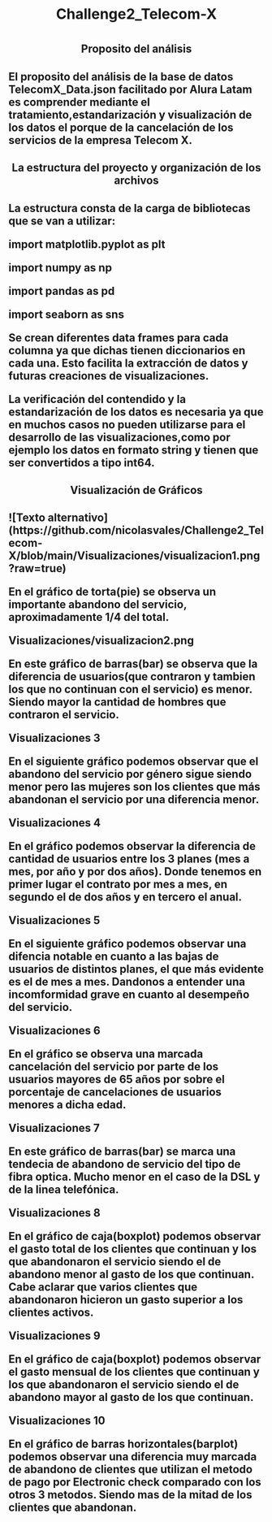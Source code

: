 <h1 align="center"> Challenge2_Telecom-X<h1>
<h2 align="center"> Proposito del análisis<h2>
El proposito del análisis de la base de datos TelecomX_Data.json facilitado por Alura Latam es comprender mediante el tratamiento,estandarización y visualización de los datos el porque de la cancelación de los servicios de la empresa Telecom X.
<h2 align="center"> La estructura del proyecto y organización de los archivos<h2>
<p>La estructura consta de la carga de bibliotecas que se van a utilizar:<p>
<p>import matplotlib.pyplot as plt<p>
<p>import numpy as np<p>
<p>import pandas as pd<p>
<p>import seaborn as sns<p>
<p>Se crean diferentes data frames para cada columna ya que dichas tienen diccionarios en cada una. Esto facilita la extracción de datos y futuras creaciones de visualizaciones.<p>
<p>La verificación del contendido y la estandarización de los datos es necesaria ya que en muchos casos no pueden utilizarse para el desarrollo de las visualizaciones,como por ejemplo los datos en formato string y tienen que ser convertidos a tipo int64.<p>
<h2 align="center"> Visualización de Gráficos<h2>
![Texto alternativo](https://github.com/nicolasvales/Challenge2_Telecom-X/blob/main/Visualizaciones/visualizacion1.png?raw=true)
<p>En el gráfico de torta(pie) se observa un importante abandono del servicio, aproximadamente 1/4 del total.</p>
Visualizaciones/visualizacion2.png
<p>En este gráfico de barras(bar) se observa que la diferencia de usuarios(que contraron y tambien los que no continuan con el servicio) es menor. Siendo mayor la cantidad de hombres que contraron el servicio.</p>
Visualizaciones 3
<p>En el siguiente gráfico podemos observar que el abandono del servicio por género sigue siendo menor pero las mujeres son los clientes que más abandonan el servicio por una diferencia menor.</p>
Visualizaciones 4
<p>En el gráfico podemos observar la diferencia de cantidad de usuarios entre los 3 planes (mes a mes, por año y por dos años). Donde tenemos en primer lugar el contrato por mes a mes, en segundo el de dos años y en tercero el anual.</p>
Visualizaciones 5
<p>En el siguiente gráfico podemos observar una difencia notable en cuanto a las bajas de usuarios de distintos planes, el que más evidente es el de mes a mes. Dandonos a entender una incomformidad grave en cuanto al desempeño del servicio.</p>
Visualizaciones 6
<p>En el gráfico se observa una marcada cancelación del servicio por parte de los usuarios mayores de 65 años por sobre el porcentaje de cancelaciones de usuarios menores a dicha edad.</p>
Visualizaciones 7
<p>En este gráfico de barras(bar) se marca una tendecia de abandono de servicio del tipo de fibra optica. Mucho menor en el caso de la DSL y de la linea telefónica.</p>
Visualizaciones 8
<p>En el gráfico de caja(boxplot) podemos observar el gasto total de los clientes que continuan y los que abandonaron el servicio siendo el de abandono menor al gasto de los que continuan. Cabe aclarar que varios clientes que abandonaron hicieron un gasto superior a los clientes activos.</p>
Visualizaciones 9
<p>En el gráfico de caja(boxplot) podemos observar el gasto mensual de los clientes que continuan y los que abandonaron el servicio siendo el de abandono mayor al gasto de los que continuan.</p>
Visualizaciones 10
<p>En el gráfico de barras horizontales(barplot) podemos observar una diferencia muy marcada de abandono de clientes que utilizan el metodo de pago por Electronic check comparado con los otros 3 metodos. Siendo mas de la mitad de los clientes que abandonan.</p>


